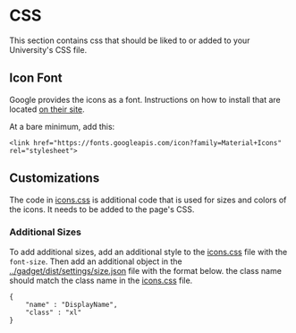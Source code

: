 # CSS

This section contains css that should be liked to or added to your University's CSS file.


## Icon Font

Google provides the icons as a font. Instructions on how to install that are located [on their site](http://google.github.io/material-design-icons/).

At a bare minimum, add this:

```
<link href="https://fonts.googleapis.com/icon?family=Material+Icons" rel="stylesheet">
```

## Customizations

The code in [icons.css](icons.css) is additional code that is used for sizes and colors of the icons. It needs to be added to the page's CSS.

### Additional Sizes

To add additional sizes, add an additional style to the [icons.css](icons.css) file with the `font-size`. Then add an additional object in the [../gadget/dist/settings/size.json](size.json) file with the format below. the class name should match the class name in the [icons.css](icons.css) file.

```	
{
	"name" : "DisplayName",
	"class" : "xl"
}
```
